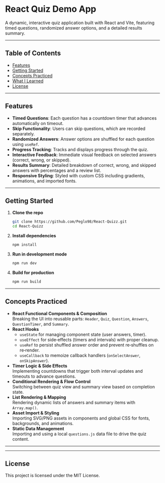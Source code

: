 # React Quiz Demo App

A dynamic, interactive quiz application built with React and Vite, featuring timed questions, randomized answer options, and a detailed results summary.

---

## Table of Contents

- [Features](#features)
- [Getting Started](#getting-started)
- [Concepts Practiced](#concepts-practiced)
- [What I Learned](#what-i-learned)
- [License](#license)

---

## Features

- **Timed Questions**: Each question has a countdown timer that advances automatically on timeout.  
- **Skip Functionality**: Users can skip questions, which are recorded separately.  
- **Randomized Answers**: Answer options are shuffled for each question using `useRef`.  
- **Progress Tracking**: Tracks and displays progress through the quiz.  
- **Interactive Feedback**: Immediate visual feedback on selected answers (correct, wrong, or skipped).  
- **Results Summary**: Detailed breakdown of correct, wrong, and skipped answers with percentages and a review list.  
- **Responsive Styling**: Styled with custom CSS including gradients, animations, and imported fonts.

---

## Getting Started

1. **Clone the repo**  
   ```bash
   git clone https://github.com/Peglo98/React-Quizz.git
   cd React-Quizz
   ```
2. **Install dependencies**  
   ```bash
   npm install
   ```
3. **Run in development mode**  
   ```bash
   npm run dev
   ```
4. **Build for production**  
   ```bash
   npm run build
   ```

---

## Concepts Practiced

- **React Functional Components & Composition**  
  Breaking the UI into reusable parts: `Header`, `Quiz`, `Question`, `Answers`, `QuestionTimer`, and `Summary`.
- **React Hooks**  
  - `useState` for managing component state (user answers, timer).  
  - `useEffect` for side‑effects (timers and intervals) with proper cleanup.  
  - `useRef` to persist shuffled answer order and prevent re‑shuffles on re‑render.  
  - `useCallback` to memoize callback handlers (`onSelectAnswer`, `onSkipAnswer`).
- **Timer Logic & Side Effects**  
  Implementing countdowns that trigger both interval updates and timeouts to advance questions.
- **Conditional Rendering & Flow Control**  
  Switching between quiz view and summary view based on completion state.
- **List Rendering & Mapping**  
  Rendering dynamic lists of answers and summary items with `Array.map()`.
- **Asset Import & Styling**  
  Importing SVG/PNG assets in components and global CSS for fonts, backgrounds, and animations.
- **Static Data Management**  
  Importing and using a local `questions.js` data file to drive the quiz content.

---


---

## License

This project is licensed under the MIT License.

